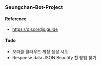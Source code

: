 ### Seungchan-Bot-Project

#### Reference

- https://discordjs.guide

#### Todo

- 오라클 클라우드 계정 생성 시도
- Response data JSON Beautify 할 방법 찾기

